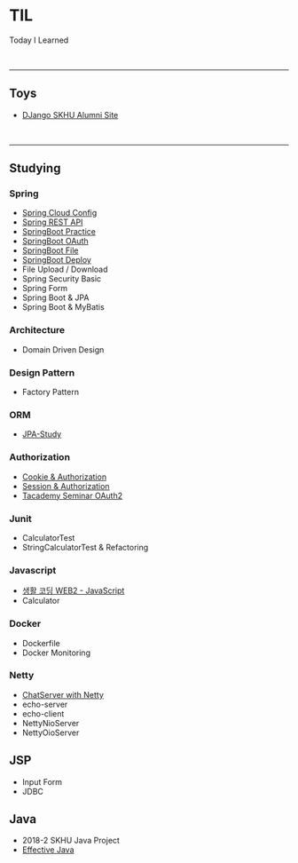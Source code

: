 # TIL
Today I Learned

<br/>

*****
## Toys

- [DJango SKHU Alumni Site](https://github.com/kodakyung/2016-dbproject)

<br/>

*****

## Studying
### Spring  
- [Spring Cloud Config](https://github.com/kodakyung/spring-cloud-config)
- [Spring REST API](https://github.com/kodakyung/springboot-restapi)
- [SpringBoot Practice](https://github.com/kodakyung/springboot-practice)
- [SpringBoot OAuth](https://github.com/kodakyung/springboot-oauth)
- [SpringBoot File](https://github.com/kodakyung/springboot-file)
- [SpringBoot Deploy](https://github.com/kodakyung/springboot-deploy)
- File Upload / Download
- Spring Security Basic
- Spring Form
- Spring Boot & JPA
- Spring Boot & MyBatis

### Architecture
- Domain Driven Design   

### Design Pattern
- Factory Pattern

### ORM
- [JPA-Study](https://github.com/kodakyung/jpa-study)

### Authorization
- [Cookie & Authorization](https://opentutorials.org/course/3387)
- [Session & Authorization](https://opentutorials.org/course/3400)
- [Tacademy Seminar OAuth2](https://kodakyung.github.io/2018/10/24/old-post-Security-2018-10-24-토크ON세미나-oauth2/)


### Junit
- CalculatorTest
- StringCalculatorTest & Refactoring

### Javascript  
- [생활 코딩 WEB2 - JavaScript](https://opentutorials.org/course/3085)
- Calculator

### Docker  
- Dockerfile
- Docker Monitoring

### Netty  
- [ChatServer with Netty](https://github.com/kodakyung/ChatServerWithNetty)    
- echo-server
- echo-client
- NettyNioServer
- NettyOioServer

## JSP  
- Input Form
- JDBC

## Java  
- 2018-2 SKHU Java Project
- [Effective Java](https://kodakyung.github.io/tags/Effective-Java/)
